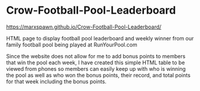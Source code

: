 # Crow-Football-Pool-Leaderboard

https://marxspawn.github.io/Crow-Football-Pool-Leaderboard/

HTML page to display football pool leaderboard and weekly winner from our family football pool being played at RunYourPool.com

Since the website does not allow for me to add bonus points to members that win the pool each week, I have created this simple HTML table to be viewed from phones so members can easily keep up with who is winning the pool as well as who won the bonus points, their record, and total points for that week including the bonus points.


